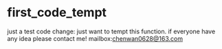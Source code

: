 # first_code_tempt
just a test code
change: just want to tempt this function.
if everyone have any idea  please contact me!
mailbox:chenwan0628@163.com
